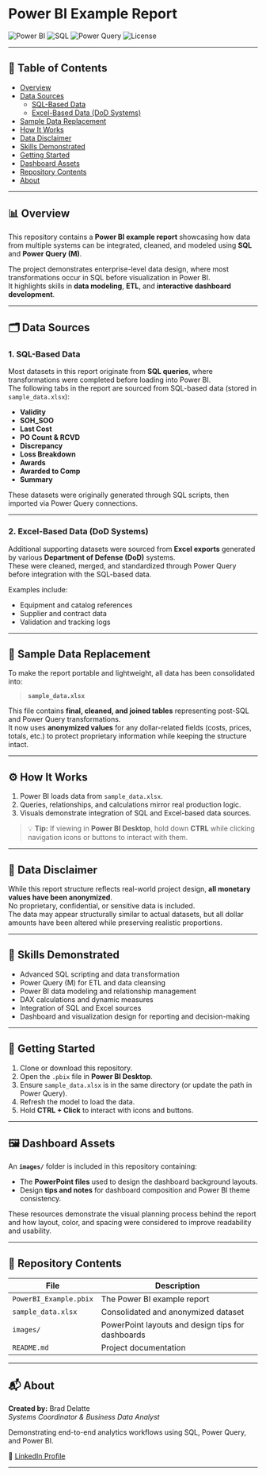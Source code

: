 # Power BI Example Report  

![Power BI](https://img.shields.io/badge/Power%20BI-Data%20Modeling%20%26%20Visualization-yellow?logo=powerbi)
![SQL](https://img.shields.io/badge/SQL-Data%20Transformation-blue?logo=databricks)
![Power Query](https://img.shields.io/badge/Power%20Query-ETL-green?logo=microsoft)
![License](https://img.shields.io/badge/Data-Anonymized-orange)

---

## 📘 Table of Contents  
- [Overview](#-overview)  
- [Data Sources](#-data-sources)  
  - [SQL-Based Data](#1-sql-based-data)  
  - [Excel-Based Data (DoD Systems)](#2-excel-based-data-dod-systems)  
- [Sample Data Replacement](#-sample-data-replacement)  
- [How It Works](#-how-it-works)  
- [Data Disclaimer](#-data-disclaimer)  
- [Skills Demonstrated](#-skills-demonstrated)  
- [Getting Started](#-getting-started)  
- [Dashboard Assets](#-dashboard-assets)  
- [Repository Contents](#-repository-contents)  
- [About](#-about)  

---

## 📊 Overview  
This repository contains a **Power BI example report** showcasing how data from multiple systems can be integrated, cleaned, and modeled using **SQL** and **Power Query (M)**.  

The project demonstrates enterprise-level data design, where most transformations occur in SQL before visualization in Power BI.  
It highlights skills in **data modeling**, **ETL**, and **interactive dashboard development**.

---

## 🗂️ Data Sources  

### 1. SQL-Based Data  
Most datasets in this report originate from **SQL queries**, where transformations were completed before loading into Power BI.  
The following tabs in the report are sourced from SQL-based data (stored in `sample_data.xlsx`):

- **Validity**  
- **SOH_SOO**  
- **Last Cost**  
- **PO Count & RCVD**  
- **Discrepancy**  
- **Loss Breakdown**  
- **Awards**  
- **Awarded to Comp**  
- **Summary**

These datasets were originally generated through SQL scripts, then imported via Power Query connections.

---

### 2. Excel-Based Data (DoD Systems)  
Additional supporting datasets were sourced from **Excel exports** generated by various **Department of Defense (DoD)** systems.  
These were cleaned, merged, and standardized through Power Query before integration with the SQL-based data.

Examples include:  
- Equipment and catalog references  
- Supplier and contract data  
- Validation and tracking logs  

---

## 💾 Sample Data Replacement  
To make the report portable and lightweight, all data has been consolidated into:

> **`sample_data.xlsx`**

This file contains **final, cleaned, and joined tables** representing post-SQL and Power Query transformations.  
It now uses **anonymized values** for any dollar-related fields (costs, prices, totals, etc.) to protect proprietary information while keeping the structure intact.

---

## ⚙️ How It Works  
1. Power BI loads data from `sample_data.xlsx`.  
2. Queries, relationships, and calculations mirror real production logic.  
3. Visuals demonstrate integration of SQL and Excel-based data sources.  

> 💡 **Tip:** If viewing in **Power BI Desktop**, hold down **CTRL** while clicking navigation icons or buttons to interact with them.

---

## 🔐 Data Disclaimer  
While this report structure reflects real-world project design, **all monetary values have been anonymized**.  
No proprietary, confidential, or sensitive data is included.  
The data may appear structurally similar to actual datasets, but all dollar amounts have been altered while preserving realistic proportions.

---

## 🚀 Skills Demonstrated  
- Advanced SQL scripting and data transformation  
- Power Query (M) for ETL and data cleansing  
- Power BI data modeling and relationship management  
- DAX calculations and dynamic measures  
- Integration of SQL and Excel sources  
- Dashboard and visualization design for reporting and decision-making  

---

## 🧭 Getting Started  
1. Clone or download this repository.  
2. Open the `.pbix` file in **Power BI Desktop**.  
3. Ensure `sample_data.xlsx` is in the same directory (or update the path in Power Query).  
4. Refresh the model to load the data.  
5. Hold **CTRL + Click** to interact with icons and buttons.

---

## 🖼️ Dashboard Assets  
An **`images/`** folder is included in this repository containing:  
- The **PowerPoint files** used to design the dashboard background layouts.  
- Design **tips and notes** for dashboard composition and Power BI theme consistency.  

These resources demonstrate the visual planning process behind the report and how layout, color, and spacing were considered to improve readability and usability.

---

## 📁 Repository Contents  

| File | Description |
|------|--------------|
| `PowerBI_Example.pbix` | The Power BI example report |
| `sample_data.xlsx` | Consolidated and anonymized dataset |
| `images/` | PowerPoint layouts and design tips for dashboards |
| `README.md` | Project documentation |

---

## 📬 About  

**Created by:** Brad Delatte  
*Systems Coordinator & Business Data Analyst*  

Demonstrating end-to-end analytics workflows using SQL, Power Query, and Power BI.  

🔗 [LinkedIn Profile](https://www.linkedin.com/in/brad-delatte-790975149/)

---
